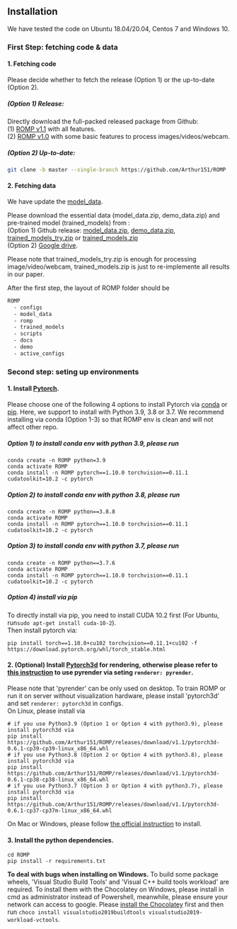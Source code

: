 ## Installation

We have tested the code on Ubuntu 18.04/20.04, Centos 7 and Windows 10. 

### First Step: fetching code & data

#### 1. Fetching code

Please decide whether to fetch the release (Option 1) or the up-to-date (Option 2).

##### (Option 1) Release:

Directly download the full-packed released package from Github:  
(1) [ROMP v1.1](https://github.com/Arthur151/ROMP/releases/tag/v1.1) with all features.  
(2) [ROMP v1.0](https://github.com/Arthur151/ROMP/releases/download/v1.0/ROMP_v1.0.zip) with some basic features to process images/videos/webcam.  

##### (Option 2) Up-to-date:

```bash
git clone -b master --single-branch https://github.com/Arthur151/ROMP
```

#### 2. Fetching data

We have update the [model_data](https://github.com/Arthur151/ROMP/releases/download/v1.1/model_data.zip). 

Please download the essential data (model_data.zip, demo_data.zip) and pre-trained model (trained_models) from :   
(Option 1) Github release: [model_data.zip](https://github.com/Arthur151/ROMP/releases/download/v1.1/model_data.zip), [demo_data.zip](https://github.com/Arthur151/ROMP/releases/download/v1.1/demo_videos.zip), [trained_models_try.zip](https://github.com/Arthur151/ROMP/releases/download/v1.1/trained_models_try.zip) or [trained_models.zip](https://github.com/Arthur151/ROMP/releases/download/v1.1/trained_models.zip)  
(Option 2) [Google drive](https://drive.google.com/drive/folders/1YdsHh62KGuQMowRjKM9Vzj_7pflb51BB?usp=sharing).   

Please note that trained_models_try.zip is enough for processing image/video/webcam, trained_models.zip is just to re-implemente all results in our paper.

After the first step, the layout of ROMP folder should be
```bash
ROMP
  - configs
  - model_data
  - romp
  - trained_models
  - scripts
  - docs
  - demo
  - active_configs
```

### Second step: seting up environments

#### 1. Install [Pytorch](https://pytorch.org/).
Please choose one of the following 4 options to install Pytorch via [conda](https://docs.conda.io/en/latest/miniconda.html) or [pip](https://pip.pypa.io/en/stable). 
Here, we support to install with Python 3.9, 3.8 or 3.7. 
We recommend installing via conda (Option 1-3) so that ROMP env is clean and will not affect other repo.  

##### Option 1) to install conda env with python 3.9, please run
```
conda create -n ROMP python=3.9
conda activate ROMP  
conda install -n ROMP pytorch==1.10.0 torchvision==0.11.1 cudatoolkit=10.2 -c pytorch  
```
##### Option 2) to install conda env with python 3.8, please run
```
conda create -n ROMP python==3.8.8  
conda activate ROMP  
conda install -n ROMP pytorch==1.10.0 torchvision==0.11.1 cudatoolkit=10.2 -c pytorch  
```

##### Option 3) to install conda env with python 3.7, please run
```
conda create -n ROMP python==3.7.6  
conda activate ROMP  
conda install -n ROMP pytorch==1.10.0 torchvision==0.11.1 cudatoolkit=10.2 -c pytorch  
```

##### Option 4) install via pip
To directly install via pip, you need to install CUDA 10.2 first (For Ubuntu, run`sudo apt-get install cuda-10-2`).  
Then install pytorch via:  
```
pip install torch==1.10.0+cu102 torchvision==0.11.1+cu102 -f https://download.pytorch.org/whl/torch_stable.html
```

#### 2. (Optional) Install [Pytorch3d](https://github.com/facebookresearch/pytorch3d/blob/master/INSTALL.md) for rendering, otherwise please refer to [this instruction](https://github.com/Arthur151/ROMP/blob/master/docs/config_guide.md#renderer-str) to use pyrender via seting `renderer: pyrender`.
Please note that 'pyrender' can be only used on desktop. To train ROMP or run it on server without visualization hardware, please install 'pytorch3d' and set `renderer: pytorch3d` in configs.  
On Linux, please install via
```
# if you use Python3.9 (Option 1 or Option 4 with python3.9), please install pytorch3d via
pip install https://github.com/Arthur151/ROMP/releases/download/v1.1/pytorch3d-0.6.1-cp39-cp39-linux_x86_64.whl
# if you use Python3.8 (Option 2 or Option 4 with python3.8), please install pytorch3d via
pip install https://github.com/Arthur151/ROMP/releases/download/v1.1/pytorch3d-0.6.1-cp38-cp38-linux_x86_64.whl
# if you use Python3.7 (Option 3 or Option 4 with python3.7), please install pytorch3d via
pip install https://github.com/Arthur151/ROMP/releases/download/v1.1/pytorch3d-0.6.1-cp37-cp37m-linux_x86_64.whl
```
On Mac or Windows, please follow [the official instruction](https://github.com/facebookresearch/pytorch3d/blob/main/INSTALL.md) to install.

#### 3. Install the python dependencies.
```
cd ROMP  
pip install -r requirements.txt  
```
**To deal with bugs when installing on Windows.** To build some package wheels, 'Visual Studio Build Tools' and 'Visual C++ build tools workload' are required.
To install them with the Chocolatey on Windows, please install in cmd as administrator instead of Powershell, meanwhile, please ensure your network can access to google.
Please [install the Chocolatey](https://docs.chocolatey.org/en-us/choco/setup#more-install-options) first and then run `choco install visualstudio2019buildtools visualstudio2019-workload-vctools`.

